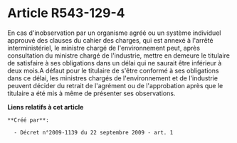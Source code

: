 # Article R543-129-4

En cas d'inobservation par un organisme agréé ou un système individuel approuvé des clauses du cahier des charges, qui est
annexé à l'arrêté interministériel, le ministre chargé de l'environnement peut, après consultation du ministre chargé de
l'industrie, mettre en demeure le titulaire de satisfaire à ses obligations dans un délai qui ne saurait être inférieur à
deux mois.A défaut pour le titulaire de s'être conformé à ses obligations dans ce délai, les ministres chargés de
l'environnement et de l'industrie peuvent décider du retrait de l'agrément ou de l'approbation après que le titulaire a été
mis à même de présenter ses observations.

**Liens relatifs à cet article**

	**Créé par**:

	  - Décret n°2009-1139 du 22 septembre 2009 - art. 1
